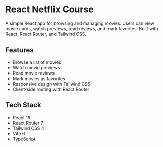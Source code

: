 # React Netflix Course

A simple React app for browsing and managing movies. Users can view movie cards, watch previews, read reviews, and mark favorites. Built with React, React Router, and Tailwind CSS.  

## Features
- Browse a list of movies
- Watch movie previews
- Read movie reviews
- Mark movies as favorites
- Responsive design with Tailwind CSS
- Client-side routing with React Router

## Tech Stack
- React 19
- React Router 7
- Tailwind CSS 4
- Vite 6
- TypeScript
